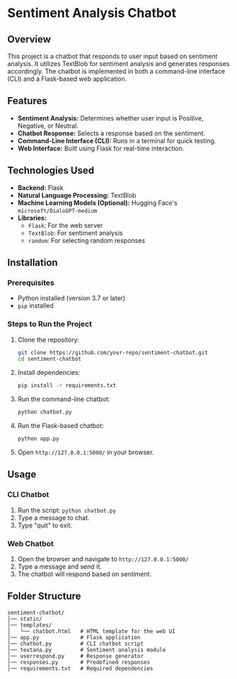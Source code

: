 # Sentiment Analysis Chatbot

## Overview
This project is a chatbot that responds to user input based on sentiment analysis. It utilizes TextBlob for sentiment analysis and generates responses accordingly. The chatbot is implemented in both a command-line interface (CLI) and a Flask-based web application.

## Features
- **Sentiment Analysis:** Determines whether user input is Positive, Negative, or Neutral.
- **Chatbot Response:** Selects a response based on the sentiment.
- **Command-Line Interface (CLI):** Runs in a terminal for quick testing.
- **Web Interface:** Built using Flask for real-time interaction.

## Technologies Used
- **Backend:** Flask
- **Natural Language Processing:** TextBlob
- **Machine Learning Models (Optional):** Hugging Face's `microsoft/DialoGPT-medium`
- **Libraries:**
  - `Flask`: For the web server
  - `TextBlob`: For sentiment analysis
  - `random`: For selecting random responses

## Installation
### Prerequisites
- Python installed (version 3.7 or later)
- `pip` installed

### Steps to Run the Project
1. Clone the repository:
   ```sh
   git clone https://github.com/your-repo/sentiment-chatbot.git
   cd sentiment-chatbot
   ```
2. Install dependencies:
   ```sh
   pip install -r requirements.txt
   ```
3. Run the command-line chatbot:
   ```sh
   python chatbot.py
   ```
4. Run the Flask-based chatbot:
   ```sh
   python app.py
   ```
5. Open `http://127.0.0.1:5000/` in your browser.

## Usage
### CLI Chatbot
1. Run the script: `python chatbot.py`
2. Type a message to chat.
3. Type "quit" to exit.

### Web Chatbot
1. Open the browser and navigate to `http://127.0.0.1:5000/`
2. Type a message and send it.
3. The chatbot will respond based on sentiment.

## Folder Structure
```
sentiment-chatbot/
│── static/
│── templates/
│   └── chatbot.html   # HTML template for the web UI
│── app.py             # Flask application
│── chatbot.py         # CLI chatbot script
│── textana.py         # Sentiment analysis module
│── userrespond.py     # Response generator
│── responses.py       # Predefined responses
│── requirements.txt   # Required dependencies
```
